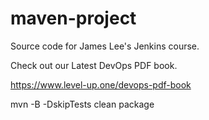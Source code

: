 # maven-project
Source code for James Lee's Jenkins course.

Check out our Latest DevOps PDF book.

https://www.level-up.one/devops-pdf-book

mvn -B -DskipTests clean package
